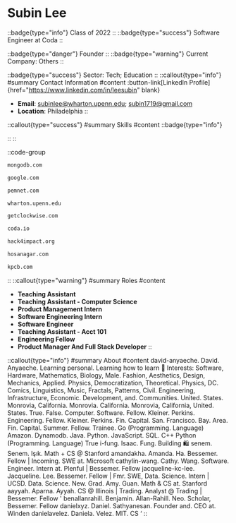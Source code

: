 # Subin Lee
::badge{type="info"}
Class of 2022
::
::badge{type="success"}
Software Engineer at Coda
::

::badge{type="danger"}
Founder
::
::badge{type="warning"}
Current Company: Others
::

::badge{type="success"}
Sector: Tech; Education
::
::callout{type="info"}
#summary
Contact Information
#content
:button-link[LinkedIn Profile]{href="https://www.linkedin.com/in/leesubin" blank}
- **Email**: subinlee@wharton.upenn.edu; subin1719@gmail.com
- **Location**: Philadelphia
::

::callout{type="success"}
#summary
Skills
#content
::badge{type="info"}

::
::

::code-group
```bash [MongoDB]
mongodb.com
```
```bash [Google]
google.com
```
```bash [Penn Engineering]
pemnet.com
```
```bash [Wharton]
wharton.upenn.edu
```
```bash [Clockwise]
getclockwise.com
```
```bash [Coda]
coda.io
```
```bash [Hack4Impact]
hack4impact.org
```
```bash [Kartik Hosanagar - Professor at The Wharton School]
hosanagar.com
```
```bash [Kleiner Perkins Caufield & Byers]
kpcb.com
```
::
::callout{type="warning"}
#summary
Roles
#content
- **Teaching Assistant**
- **Teaching Assistant - Computer Science**
- **Product Management Intern**
- **Software Engineering Intern**
- **Software Engineer**
- **Teaching Assistant - Acct 101**
- **Engineering Fellow**
- **Product Manager And Full Stack Developer**
::

::callout{type="info"}
#summary
About
#content
david-anyaeche. David. Anyaeche. Learning personal. Learning how to learn 🌱 Interests: Software, Hardware, Mathematics, Biology, Male. Fashion, Aesthetics, Design, Mechanics, Applied. Physics, Democratization, Theoretical. Physics, DC. Comics, Linguistics, Music, Fractals, Patterns, Civil. Engineering, Infrastructure, Economic. Development, and. Communities. United. States. Monrovia, California. Monrovia. California. Monrovia, California, United. States. True. False. Computer. Software. Fellow. Kleiner. Perkins. Engineering. Fellow. Kleiner. Perkins. Fin. Capital. San. Francisco. Bay. Area. Fin. Capital. Summer. Fellow. Trainee. Go (Programming. Language) Amazon. Dynamodb. Java. Python. JavaScript. SQL. C++ Python (Programming. Language) True i-fung. Isaac. Fung. Building 🛍 senem. Senem. Işık. Math + CS @ Stanford amandakha. Amanda. Ha. Bessemer. Fellow | Incoming. SWE at. Microsoft cathylin-wang. Cathy. Wang. Software. Engineer. Intern at. Plenful | Bessemer. Fellow jacqueline-kc-lee. Jacqueline. Lee. Bessemer. Fellow | Fmr. SWE, Data. Science. Intern | UCSD. Data. Science. New. Grad. Amy. Guan. Math & CS at. Stanford aayyah. Aparna. Ayyah. CS @ Illinois | Trading. Analyst @ Trading | Bessemer. Fellow ' benallanrahill. Benjamin. Allan-Rahill. Neo. Scholar, Bessemer. Fellow danielxyz. Daniel. Sathyanesan. Founder and. CEO at. Winden danielavelez. Daniela. Velez. MIT. CS ‘
::
